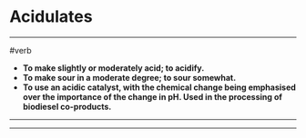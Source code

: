 # Acidulates
---
#verb
- **To make slightly or moderately acid; to acidify.**
- **To make sour in a moderate degree; to sour somewhat.**
- **To use an acidic catalyst, with the chemical change being emphasised over the importance of the change in pH. Used in the processing of biodiesel co-products.**
---
---
